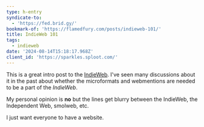 ```yaml
---
type: h-entry
syndicate-to:
  - 'https://fed.brid.gy/'
bookmark-of: 'https://flamedfury.com/posts/indieweb-101/'
title: IndieWeb 101
tags:
  - indieweb
date: '2024-08-14T15:18:17.968Z'
client_id: 'https://sparkles.sploot.com/'
---
```

This is a great intro post to the [IndieWeb](https://indieweb.org). I've seen many discussions about it in the past about whether the microformats and webmentions are needed to be a part of the *IndieWeb*.

My personal opinion is **no** but the lines get blurry between the IndieWeb, the Independent Web, smolweb, etc.

I just want everyone to have a website.
